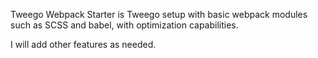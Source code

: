 Tweego Webpack Starter is Tweego setup with basic webpack modules such as SCSS and babel, with optimization capabilities.

I will add other features as needed.